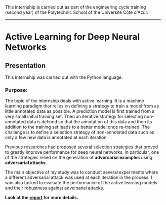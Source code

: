 This internship is carried out as part of the engineering cycle training (second year) of the Polytechnic School of the Université Côte d'Azur.
***
# Active Learning for Deep Neural Networks

## Presentation
This internship was carried out with the Python language.

### Purpose:
The topic of the internship deals with active learning. It is a machine learning paradigm that relies on defining a strategy to train a model from as little annotated data as possible. A prediction model is first trained from a very small initial training set. Then an iterative strategy for selecting non-annotated data is defined so that the annotation of this data and then its addition to the training set leads to a better model once re-trained.
The challenge is to define a selection strategy of non-annotated data such as only a few new data is annotated at each iteration.

Previous researches had proposed several selection strategies that proved to greatly improve performance for deep neural networks. In particular, one of the strategies relied on the generation of **adversarial examples** using **adversarial attacks**.

The main objective of my study was to conduct several experiments where a different adversarial attack was used at each iteration in the process. I was also tasked to evaluate the performance of the active learning models and their robustness against adversarial attacks.

**Look at the [report](https://github.com/JulienChoukroun/Adversarial_Active_Learning/tree/master/Report) for more details.**
